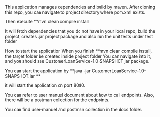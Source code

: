 This application manages dependencies and build by maven. 
After cloning this repo, you can navigate to project directory where pom.xml exists. 

Then execute 
**mvn clean compile install

It will fetch dependencies that you do not have in your local repo, 
build the project, creates .jar project package and also run the unit tests under test folder

How to start the application 
When you finish **mvn clean compile install, the target folder be created inside project folder
You can navigate into it, and you should see CustomerLoanService-1.0-SNAPSHOT jar package.

You can start the application by
**java -jar CustomerLoanService-1.0-SNAPSHOT.jar
**

it will start the application on port 8080.

You can refer to user manuel document about how to call endpoints.
Also, there will be a postman collection for the endpoints. 

You can find user-manuel and postman collection in the docs folder.
